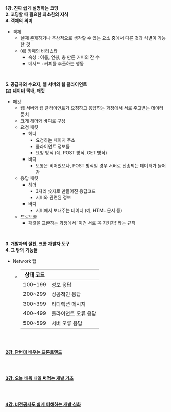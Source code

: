 <b>1강. 진짜 쉽게 설명하는 코딩</b><br>
<b>2. 코딩할 때 필요한 최소한의 지식</b><br>
<b>4. 객체의 의미</b>

- 객체
    - 실제 존재하거나 추상적으로 생각할 수 있는 요소 중에서 다른 것과 식별이 가능한 것
    - 예) 카페의 바리스타
        - 속성 : 이름, 연봉, 총 만든 커피의 잔 수
        - 메서드 : 커피를 추출하는 행동

<br>

<b>5. 공급자와 수요자, 웹 서버와 웹 클라이언트</b><br>
<b>(2) 데이터 택배, 패킷</b>

- 패킷
    - 웹 서버와 웹 클라이언트가 요청하고 응답하는 과정에서 서로 주고받는 데이터 뭉치
    - 크게 헤더와 바디로 구성
    - 요청 패킷
        - 헤더
            - 요청하는 페이지 주소
            - 클라이언트 정보들
            - 요청 방식 (예, POST 방식, GET 방삭)
        - 바디
            - 보통은 비어있으나, POST 방식일 경우 서버로 전송되는 데이터가 들어감
    - 응답 패킷
        - 헤더
            - 3자리 숫자로 만들어진 응답코드
            - 서버와 관련된 정보
        - 바디
            - 서버에서 보내주는 데이터 (예, HTML 문서 등)
    - 프로토콜
        - 패킷을 교환하는 과정에서 '이건 서로 꼭 지키자!'라는 규칙

<br>

<b>3. 개발자의 절친, 크롬 개발자 도구</b><br>
<b>4. 그 밖의 기능들</b>

- Network 탭
    - |상태 코드||
        |-|-|
        |100~199|정보 응답|
        |200~299|성공적인 응답|
        |300~399|리디렉션 메시지|
        |400~499|클라이언트 오류 응답|
        |500~599|서버 오류 응답|

<br><br>

<b>[2강. 단번에 배우는 프론트엔드](./세상에서_가장_쉬운_코딩책_프론트엔드.md)</b>

<br><br>

<b>[3강. 오늘 배워 내일 써먹는 개발 기초](./세상에서_가장_쉬운_코딩책_개발_기초.md)</b>

<br><br>

<b>[4강. 비전공자도 쉽게 이해하는 개발 심화](./세상에서_가장_쉬운_코딩책_개발_심화.md)</b>
